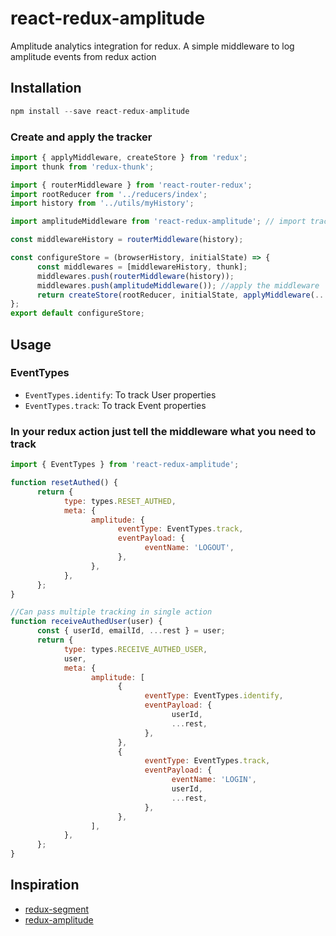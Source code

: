 # react-redux-amplitude

Amplitude analytics integration for redux. A simple middleware to log amplitude events from redux action

## Installation

```javascript
npm install --save react-redux-amplitude
```

### Create and apply the tracker

```javascript
import { applyMiddleware, createStore } from 'redux';
import thunk from 'redux-thunk';

import { routerMiddleware } from 'react-router-redux';
import rootReducer from '../reducers/index';
import history from '../utils/myHistory';

import amplitudeMiddleware from 'react-redux-amplitude'; // import tracker...

const middlewareHistory = routerMiddleware(history);

const configureStore = (browserHistory, initialState) => {
      const middlewares = [middlewareHistory, thunk];
      middlewares.push(routerMiddleware(history));
      middlewares.push(amplitudeMiddleware()); //apply the middleware
      return createStore(rootReducer, initialState, applyMiddleware(...middlewares));
};
export default configureStore;
```

## Usage

### EventTypes

* `EventTypes.identify`: To track User properties
* `EventTypes.track`: To track Event properties

### In your redux action just tell the middleware what you need to track

```javascript
import { EventTypes } from 'react-redux-amplitude';

function resetAuthed() {
      return {
            type: types.RESET_AUTHED,
            meta: {
                  amplitude: {
                        eventType: EventTypes.track,
                        eventPayload: {
                              eventName: 'LOGOUT',
                        },
                  },
            },
      };
}

//Can pass multiple tracking in single action
function receiveAuthedUser(user) {
      const { userId, emailId, ...rest } = user;
      return {
            type: types.RECEIVE_AUTHED_USER,
            user,
            meta: {
                  amplitude: [
                        {
                              eventType: EventTypes.identify,
                              eventPayload: {
                                    userId,
                                    ...rest,
                              },
                        },
                        {
                              eventType: EventTypes.track,
                              eventPayload: {
                                    eventName: 'LOGIN',
                                    userId,
                                    ...rest,
                              },
                        },
                  ],
            },
      };
}
```

## Inspiration

* [redux-segment](https://github.com/rangle/redux-segment)
* [redux-amplitude](https://github.com/restorando/redux-amplitude)

